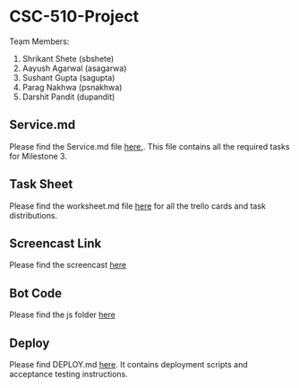 # CSC-510-Project

Team Members:
1. Shrikant Shete (sbshete)
2. Aayush Agarwal (asagarwa)
3. Sushant Gupta (sagupta)
4. Parag Nakhwa (psnakhwa)
5. Darshit Pandit (dupandit)

## Service.md  

Please find the Service.md file [here.](https://github.ncsu.edu/sbshete/CSC-510-Project/blob/milestone3/SERVICE.md). This file contains all the required tasks for Milestone 3.

## Task Sheet

Please find the worksheet.md file [here](https://github.ncsu.edu/sbshete/CSC-510-Project/blob/milestone3/WORKSHEET.md) for all the trello cards and task distributions.  

## Screencast Link

Please find the screencast [here](https://youtu.be/49cG-783yqo)

## Bot Code

Please find the js folder [here](https://github.ncsu.edu/sbshete/CSC-510-Project/tree/milestone3/js)

## Deploy

Please find DEPLOY.md [here](https://github.ncsu.edu/sbshete/CSC-510-Project/blob/milestone-deploy/DEPLOY.md). It contains deployment scripts and acceptance testing instructions.

